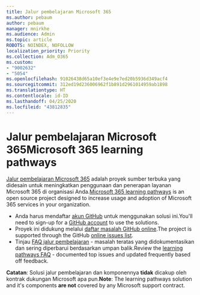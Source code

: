 ```yaml
---
title: Jalur pembelajaran Microsoft 365
ms.author: pebaum
author: pebaum
manager: mnirkhe
ms.audience: Admin
ms.topic: article
ROBOTS: NOINDEX, NOFOLLOW
localization_priority: Priority
ms.collection: Adm_O365
ms.custom:
- "9002632"
- "5054"
ms.openlocfilehash: 91026438d65a10ef3e4e9e7ed20b5936d349acf4
ms.sourcegitcommit: 312ed19d236006962f1b891d2961014959ab1898
ms.translationtype: HT
ms.contentlocale: id-ID
ms.lasthandoff: 04/25/2020
ms.locfileid: "43812835"
---
```

# <a name="microsoft-365-learning-pathways"></a><span data-ttu-id="14c8e-102">Jalur pembelajaran Microsoft 365</span><span class="sxs-lookup"><span data-stu-id="14c8e-102">Microsoft 365 learning pathways</span></span>

<span data-ttu-id="14c8e-103">[Jalur pembelajaran Microsoft 365](https://docs.microsoft.com/office365/customlearning/) adalah proyek sumber terbuka yang didesain untuk meningkatkan penggunaan dan penerapan layanan Microsoft 365 di organisasi Anda.</span><span class="sxs-lookup"><span data-stu-id="14c8e-103">[Microsoft 365 learning pathways](https://docs.microsoft.com/office365/customlearning/) is an open source project designed to increase usage and adoption of Microsoft 365 services in your organization.</span></span>

- <span data-ttu-id="14c8e-104">Anda harus mendaftar [akun GitHub](http://aka.ms/joingithub) untuk menggunakan solusi ini.</span><span class="sxs-lookup"><span data-stu-id="14c8e-104">You'll need to sign-up for a [GitHub account](http://aka.ms/joingithub) to use the solutions.</span></span>
- <span data-ttu-id="14c8e-105">Proyek ini didukung melalui [daftar masalah GitHub online](https://aka.ms/CustomLearningHelp).</span><span class="sxs-lookup"><span data-stu-id="14c8e-105">The project is supported through the GitHub [online issues list](https://aka.ms/CustomLearningHelp).</span></span>
- <span data-ttu-id="14c8e-106">Tinjau [FAQ jalur pembelajaran](https://docs.microsoft.com/office365/customlearning/faq) - masalah teratas yang didokumentasikan dan sering diperbarui berdasarkan umpan balik.</span><span class="sxs-lookup"><span data-stu-id="14c8e-106">Review the [learning pathways FAQ](https://docs.microsoft.com/office365/customlearning/faq) - documented top issues and updated frequently based off feedback.</span></span>

<span data-ttu-id="14c8e-107">**Catatan**: Solusi jalur pembelajaran dan komponennya **tidak** dicakup oleh kontrak dukungan Microsoft apa pun.</span><span class="sxs-lookup"><span data-stu-id="14c8e-107">**Note**: The learning pathways solution and it's components **are not** covered by any Microsoft support contract.</span></span>
